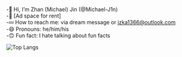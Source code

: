 -👋 Hi, I’m Zhan (Michael) Jin (@Michael-J1n)  
-🤣 [Ad space for rent]  
-💤 How to reach me: via dream message or jzka1366@outlook.com  
-😄 Pronouns: he/him/his  
-🙃 Fun fact: I hate talking about fun facts  

![Top Langs](https://github-readme-stats.vercel.app/api/top-langs/?username=Michael-J1n&layout=compact)

<!---
Michael-J1n/Michael-J1n is a ✨ special ✨ repository because its `README.md` (this file) appears on your GitHub profile.
You can click the Preview link to take a look at your changes.
--->
